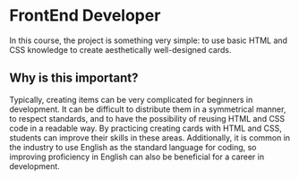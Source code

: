 # FrontEnd Developer
In this course, the project is something very simple: to use basic HTML and CSS knowledge to create aesthetically well-designed cards.

## Why is this important?

Typically, creating items can be very complicated for beginners in development. It can be difficult to distribute them in a symmetrical manner, to respect standards, and to have the possibility of reusing HTML and CSS code in a readable way. By practicing creating cards with HTML and CSS, students can improve their skills in these areas. Additionally, it is common in the industry to use English as the standard language for coding, so improving proficiency in English can also be beneficial for a career in development.

